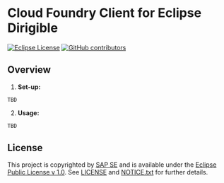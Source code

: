 # Cloud Foundry Client for Eclipse Dirigible

[![Eclipse License](http://img.shields.io/badge/license-Eclipse-brightgreen.svg)](LICENSE)
[![GitHub contributors](https://img.shields.io/github/contributors/dirigiblelabs/client-cloud-foundry.svg)](https://github.com/dirigiblelabs/client-cloud-foundry/graphs/contributors)

## Overview
1. **Set-up:**
```
TBD
```

2. **Usage:**
```javascript
TBD
```

## License

This project is copyrighted by [SAP SE](http://www.sap.com/) and is available under the [Eclipse Public License v 1.0](https://www.eclipse.org/legal/epl-v10.html). See [LICENSE](LICENSE) and [NOTICE.txt](NOTICE.txt) for further details.
